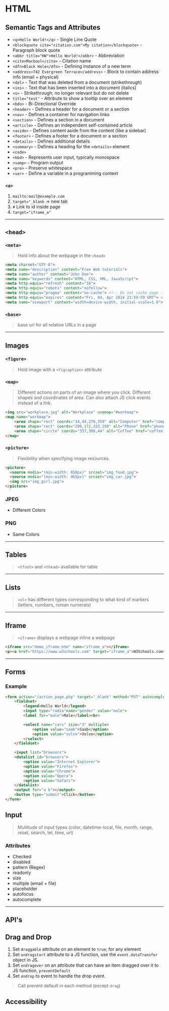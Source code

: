 # HTML

## Semantic Tags and Attributes

- `<q>Hello World!</q>` - Single Line Quote
- `<blockquote cite="citation.com">My citation</blockquote>` - Paragraph block quote
- `<abbr title="HW">Hello World!</abbr>` - Abbreviation
- `<cite>Macbool</cite>` - Citation name
- `<dfn>Black Hole</dfn>` - Defining instance of a new term
- `<address>742 Evergreen Terrace</address>` - Block to contain address info (email + physical)
- `<del>` - Text that was deleted from a document (strikethrough)
- `<ins>` - Text that has been inserted into a document (italics)
- `<s>` - Strikethrough; no longer relevant but do not delete
- `title="test"` - Attribute to show a tooltip over an element
- `<bdo>` - Bi-Directional Override
- `<header>` - Defines a header for a document or a section
- `<nav>` - Defines a container for navigation links
- `<section>` - Defines a section in a document
- `<article>` - Defines an independent self-contained article
- `<aside>` - Defines content aside from the content (like a sidebar)
- `<footer>` - Defines a footer for a document or a section
- `<details>` - Defines additional details
- `<summary>` - Defines a heading for the `<details>` element
- `<code>`
- `<kbd>` - Represents user input, typically monospace
- `<samp>` - Program output
- `<pre>` - Preserve whitespace
- `<var>` - Define a variable in a programming context

### `<a>`

1. `mailto:mail@example.com`
2. `target="_blank` → new tab
3. `#` Link to id inside page
4. `target="iframe_a"`

---

## `<head>`

### `<meta>`

> Hold info about the webpage in the `<head>`

```html
<meta charset="UTF-8">
<meta name="description" content="Free Web tutorials">
<meta name="author" content="John Doe">
<meta name="keywords" content="HTML, CSS, XML, JavaScript">
<meta http-equiv="refresh" content="30">
<meta http-equiv="robots" content="nofollow">
<meta http-equiv="pragma" content="no-cache"> <!-- Do not cache page -->
<meta http-equiv="expires" content="Fri, 04, Apr 2014 23:59:59 GMT"> <!-- Do not cache page -->
<meta name="viewport" content="width=device-width, initial-scale=1.0">
```

### `<base>`

> base url for all relative URLs in a page

---

## Images

### `<figure>`

> Hold image with a `<figcaption>` attribute

### `<map>`

> Different actions on parts of an image where you click. Different shapes and coordinates of area. Can also attach JS click events instead of a link.

``` html
<img src="workplace.jpg" alt="Workplace" usemap="#workmap">
<map name="workmap">
    <area shape="rect" coords="34,44,270,350" alt="Computer" href="computer.htm">
    <area shape="rect" coords="290,172,333,250" alt="Phone" href="phone.htm">
    <area shape="circle" coords="337,300,44" alt="Coffee" href="coffee.htm">
</map>
```

### `<picture>`

> Flexibility when specifying image resources.

```html
<picture>
  <source media="(min-width: 650px)" srcset="img_food.jpg">
  <source media="(min-width: 465px)" srcset="img_car.jpg">
  <img src="img_girl.jpg">
</picture>
```

### JPEG

- Different Colors

### PNG

- Same Colors

---

## Tables

> `<tfoot>` and `<thead>` available for table

---

## Lists

> `<ol>` has different types corresponding to what kind of markers (letters, numbers, roman numerals)

---

## Iframe

> `<iframe>` displays a webpage inline a webpage

```html
<iframe src="demo_iframe.htm" name="iframe_a"></iframe>
<p><a href="https://www.w3schools.com" target="iframe_a">W3Schools.com</a></p>
```

---

## Forms

### Example

```html
<form action="/action_page.php" target="_blank" method="PUT" autocomplete="false" novalidate="true">
    <fieldset>
        <legend>Hello World</legend>
        <input type="radio"name="gender" value="male">
        <label for="male">Male</label><br>

        <select name="cars" size="3" multiple>
            <option value="saab">Saab</option>
            <option value="volvo">Volvo</option>
        </select>
    </fieldset>

    <input list="browsers">
    <datalist id="browsers">
        <option value="Internet Explorer">
        <option value="Firefox">
        <option value="Chrome">
        <option value="Opera">
        <option value="Safari">
    </datalist>
    <output for="a b"></output>
    <button type="submit">Click</button>
</form>
```

## Input

> Multitude of input types (color, datetime-local, file, month, range, reset, search, tel, time, url)

### Attributes

- Checked
- disabled
- pattern (Regex)
- readonly
- size
- multiple (email + file)
- placeholder
- autofocus
- autocomplete

---

## API's

## Drag and Drop

1. Set `draggable` attribute on an element to `true`; for any element
2. Set `ondragstart` attribute to a JS function, use the `event.dataTransfer` object in JS.
3. Set `ondragover` on an attribute that can have an item dragged over it to JS function, `preventDefault`
4. Set `ondrop` to event to handle the drop event.

> Call prevent default in each method (except `drag`)


## Accessibility
